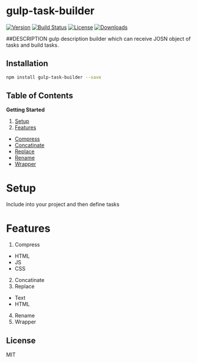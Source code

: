 # gulp-task-builder
[![Version][version-svg]][package-url] [![Build Status][travis-svg]][travis-url] [![License][license-image]][license-url]  [![Downloads][downloads-image]][downloads-url]

[version-svg]: https://img.shields.io/npm/v/gulp-task-builder.svg?style=flat-square
[package-url]: https://npmjs.org/package/gulp-task-builder
[travis-svg]: https://img.shields.io/travis/Emallates/gulp-task-builder/master.svg?style=flat-square
[travis-url]: https://api.travis-ci.org/Emallates/gulp-task-builder.svg?branch=master
[license-image]: https://img.shields.io/badge/license-MIT-green.svg?style=flat-square
[license-url]: LICENSE.txt
[downloads-image]: https://img.shields.io/npm/dm/gulp-task-builder.svg?style=flat-square
[downloads-url]: http://npm-stat.com/charts.html?package=gulp-task-builder



##DESCRIPTION
gulp description builder which can receive JOSN object of tasks and build tasks.

## Installation
```sh
npm install gulp-task-builder --save
```

<!--NO_HTML-->

Table of Contents
-----------------
**Getting Started**

1. [Setup](#setup)
1. [Features](#Features)
  - [Compress](#Compress)
  - [Concatinate](#Concatinate)
  - [Replace](#Replace)
  - [Rename](#Rename)
  - [Wrapper](#Wrapper)


<!--/NO_HTML-->

Setup
============
Include into your project and then define tasks


Features
============
1. Compress
  - HTML
  - JS
  - CSS
2. Concatinate
3. Replace
  - Text
  - HTML
4. Rename
5. Wrapper

## License
MIT
